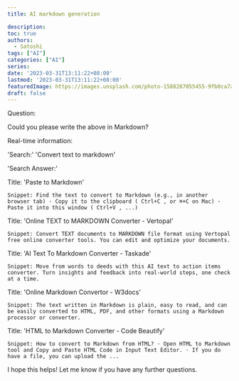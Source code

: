 ```yaml
---
title: AI markdown generation

description:
toc: true
authors:
  - Satoshi
tags: ["AI"]
categories: ["AI"]
series:
date: '2023-03-31T13:11:22+08:00'
lastmod: '2023-03-31T13:11:22+08:00'
featuredImage: https://images.unsplash.com/photo-1588287055455-9fb0ca7a2d02?auto=format&fit=crop&q=80&w=1935&ixlib=rb-4.0.3&ixid=M3wxMjA3fDB8MHxwaG90by1wYWdlfHx8fGVufDB8fHx8fA%3D%3D
draft: false
---
```

Question:

Could you please write the above in Markdown?

Real-time information:

'Search:' 'Convert text to markdown'

'Search Answer:'

  Title: 'Paste to Markdown'

    Snippet: Find the text to convert to Markdown (e.g., in another browser tab) · Copy it to the clipboard ( Ctrl+C , or ⌘+C on Mac) · Paste it into this window ( Ctrl+V , ...)

  Title: 'Online TEXT to MARKDOWN Converter - Vertopal'

    Snippet: Convert TEXT documents to MARKDOWN file format using Vertopal free online converter tools. You can edit and optimize your documents.

  Title: 'AI Text To Markdown Converter - Taskade'

    Snippet: Move from words to deeds with this AI text to action items converter. Turn insights and feedback into real-world steps, one check at a time.

  Title: 'Online Markdown Convertor - W3docs'

    Snippet: The text written in Markdown is plain, easy to read, and can be easily converted to HTML, PDF, and other formats using a Markdown processor or converter.

  Title: 'HTML to Markdown Converter - Code Beautify'

    Snippet: How to convert to Markdown from HTML? · Open HTML to Markdown tool and Copy and Paste HTML Code in Input Text Editor. · If you do have a file, you can upload the ...

I hope this helps! Let me know if you have any further questions.
